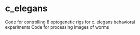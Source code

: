 # c_elegans
Code for controlling 8 optogenetic rigs for c. elegans behavioral experiments
Code for processing images of worms
